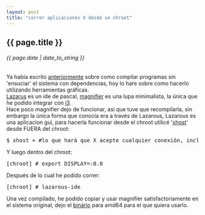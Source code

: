 ```yaml
---
layout: post
title: "correr aplicaciones X desde un chroot"
---
```


## {{ page.title }}
###### {{ page.date | date_to_string }}

<div class="p">Ya había escrito <a href="http://chilicuil.github.com/all/os/2011/11/09/compilar-software-sin-ensuciar-el-sistema.html">anteriormente</a> sobre como compilar programas sin 'ensuciar' el sistema con dependencias, hoy lo haŕe sobre como hacerlo utilizando herramientas gráficas.
</div>

<div class="p"><a href="http://www.lazarus.freepascal.org/">Lazarus</a> es un ide de pascal, <a href="http://magnifier.sourceforge.net/">magnifier</a> es una lupa minimalista, la única que he podido integrar con <a href="http://chilicuil.github.com/all/random/2010/06/16/i3-ebf3.html">i3</a>.
</div>

<div class="p">Hace poco magnifier dejo de funcionar, así que tuve que recompilarla, sin embargo la única forma que conocía era a través de Lazarous, Lazarous es una aplicacion gui, para hacerla funcionar desde el chroot utilicé '<a href="http://linux.about.com/library/cmd/blcmdl_xhost.htm">xhost</a>' desde FUERA del chroot:
</div>

<pre class="sh_sh">
$ xhost + #lo que hará que X acepte cualquier conexión, incluyendo la del chroot
</pre>

<div class="p">Y luego dentro del chroot:
</div>

<pre class="sh_sh">
[chroot] # export DISPLAY=:0.0
</pre>

<div class="p">Después de lo cual he podido correr:
</div>

<pre class="sh_sh">
[chroot] # lazarous-ide
</pre>

<div class="p">Una vez compilado, he podido copiar y usar magnifier satisfactoriamente en el sistema original, dejo el <a href="http://ubuntuone.com/1pA0A2gDBxfQQdxZVGuuTq">binário</a> para amd64 para el que quiera usarlo.
</div>

